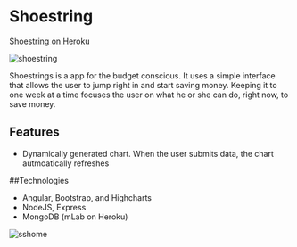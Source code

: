 # Shoestring
[Shoestring on Heroku](https://shoestring-budget.herokuapp.com)

![shoestring](https://cloud.githubusercontent.com/assets/19392918/17629456/49df43ae-606f-11e6-8331-3a6ca44ddef0.jpg)

Shoestrings is a app for the budget conscious. It uses a simple interface that allows the user to jump right in and start saving money. Keeping it to one week at a time focuses the user on what he or she can do, right now, to save money.

## Features
* Dynamically generated chart. When the user submits data, the chart autmoatically refreshes

##Technologies
* Angular, Bootstrap, and Highcharts
* NodeJS, Express
* MongoDB (mLab on Heroku)

![sshome](https://cloud.githubusercontent.com/assets/19392918/17630068/85e43c12-6072-11e6-8c60-a935ffcb2adb.PNG)

